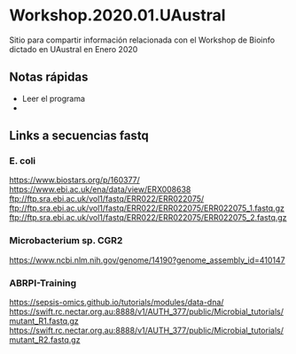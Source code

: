 # Workshop.2020.01.UAustral
Sitio para compartir información relacionada con el Workshop de Bioinfo dictado en UAustral en Enero 2020

## Notas rápidas

* Leer el programa
* 

## Links a secuencias fastq

### E. coli
https://www.biostars.org/p/160377/
https://www.ebi.ac.uk/ena/data/view/ERX008638
ftp://ftp.sra.ebi.ac.uk/vol1/fastq/ERR022/ERR022075/
ftp://ftp.sra.ebi.ac.uk/vol1/fastq/ERR022/ERR022075/ERR022075_1.fastq.gz
ftp://ftp.sra.ebi.ac.uk/vol1/fastq/ERR022/ERR022075/ERR022075_2.fastq.gz

### Microbacterium sp. CGR2
https://www.ncbi.nlm.nih.gov/genome/14190?genome_assembly_id=410147

### ABRPI-Training
https://sepsis-omics.github.io/tutorials/modules/data-dna/
https://swift.rc.nectar.org.au:8888/v1/AUTH_377/public/Microbial_tutorials/mutant_R1.fastq.gz
https://swift.rc.nectar.org.au:8888/v1/AUTH_377/public/Microbial_tutorials/mutant_R2.fastq.gz

